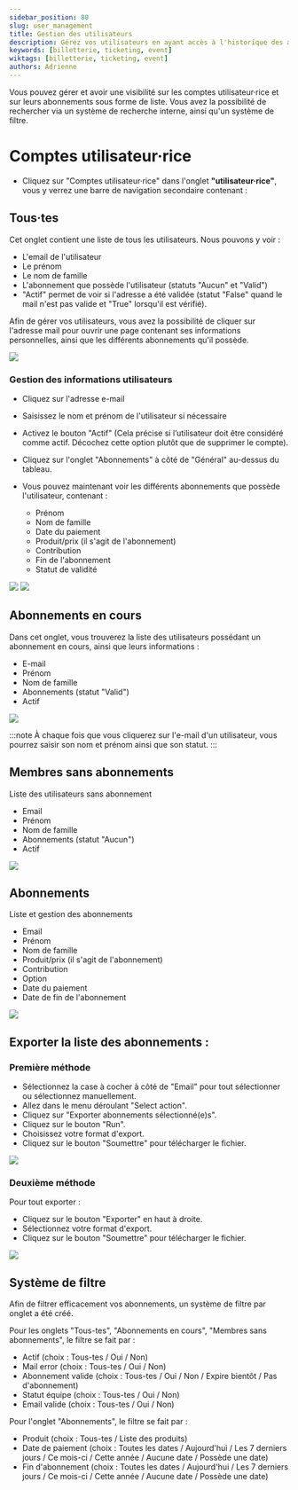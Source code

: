 ```yaml
---
sidebar_position: 80
slug: user_management
title: Gestion des utilisateurs
description: Gérez vos utilisateurs en ayant accès à l'historique des abonnements et réservations
keywords: [billetterie, ticketing, event]
wiktags: [billetterie, ticketing, event]
authors: Adrienne
---
```



Vous pouvez gérer et avoir une visibilité sur les comptes utilisateur·rice et sur leurs abonnements sous forme de liste. Vous avez la possibilité de rechercher via un système de recherche interne, ainsi qu'un système de filtre.

# Comptes utilisateur·rice 

- Cliquez sur "Comptes utilisateur·rice" dans l'onglet **"utilisateur·rice"**, vous y verrez une barre de navigation secondaire contenant :

## Tous·tes

Cet onglet contient une liste de tous les utilisateurs. Nous pouvons y voir :
- L'email de l'utilisateur
- Le prénom 
- Le nom de famille
- L'abonnement que possède l'utilisateur (statuts "Aucun" et "Valid")
- "Actif" permet de voir si l'adresse a été validée (statut "False" quand le mail n'est pas valide et "True" lorsqu'il est vérifié).

Afin de gérer vos utilisateurs, vous avez la possibilité de cliquer sur l'adresse mail pour ouvrir une page contenant ses informations personnelles, ainsi que les différents abonnements qu'il possède.

![](/img/util1.png)

### Gestion des informations utilisateurs

- Cliquez sur l'adresse e-mail
- Saisissez le nom et prénom de l'utilisateur si nécessaire
- Activez le bouton "Actif" (Cela précise si l’utilisateur doit être considéré comme actif. Décochez cette option plutôt que de supprimer le compte).

- Cliquez sur l'onglet "Abonnements" à côté de "Général" au-dessus du tableau.
- Vous pouvez maintenant voir les différents abonnements que possède l'utilisateur, contenant :
  - Prénom
  - Nom de famille
  - Date du paiement
  - Produit/prix (il s'agit de l'abonnement)
  - Contribution
  - Fin de l'abonnement
  - Statut de validité

![](/img/util2.png)
![](/img/util3.png)

## Abonnements en cours

Dans cet onglet, vous trouverez la liste des utilisateurs possédant un abonnement en cours, ainsi que leurs informations :

- E-mail
- Prénom
- Nom de famille
- Abonnements (statut "Valid")
- Actif

![](/img/util4.png)

:::note
À chaque fois que vous cliquerez sur l'e-mail d'un utilisateur, vous pourrez saisir son nom et prénom ainsi que son statut.
::: 


## Membres sans abonnements

Liste des utilisateurs sans abonnement

- Email
- Prénom
- Nom de famille
- Abonnements (statut "Aucun")
- Actif

![](/img/util5.png)

## Abonnements

Liste et gestion des abonnements

- Email
- Prénom
- Nom de famille
- Produit/prix (il s'agit de l'abonnement)
- Contribution
- Option
- Date du paiement
- Date de fin de l'abonnement

![](/img/util6.png)

## Exporter la liste des abonnements :

### Première méthode

- Sélectionnez la case à cocher à côté de "Email" pour tout sélectionner ou sélectionnez manuellement.
- Allez dans le menu déroulant "Select action".
- Cliquez sur "Exporter abonnements sélectionné(e)s".
- Cliquez sur le bouton "Run".
- Choisissez votre format d'export.
- Cliquez sur le bouton "Soumettre" pour télécharger le fichier.

![](/img/util7.png)

### Deuxième méthode

Pour tout exporter :
- Cliquez sur le bouton "Exporter" en haut à droite.
- Sélectionnez votre format d'export.
- Cliquez sur le bouton "Soumettre" pour télécharger le fichier.

![](/img/util8.png)

## Système de filtre

Afin de filtrer efficacement vos abonnements, un système de filtre par onglet a été créé.

Pour les onglets "Tous-tes", "Abonnements en cours", "Membres sans abonnements", le filtre se fait par : 

- Actif (choix : Tous-tes / Oui / Non)
- Mail error (choix : Tous-tes / Oui / Non)
- Abonnement valide (choix : Tous-tes / Oui / Non / Expire bientôt / Pas d'abonnement)
- Statut équipe (choix : Tous-tes / Oui / Non)
- Email valide (choix : Tous-tes / Oui / Non)

Pour l'onglet "Abonnements", le filtre se fait par : 

- Produit (choix : Tous-tes / Liste des produits)
- Date de paiement (choix : Toutes les dates / Aujourd'hui / Les 7 derniers jours / Ce mois-ci / Cette année / Aucune date / Possède une date)
- Fin d'abonnement (choix : Toutes les dates / Aujourd'hui / Les 7 derniers jours / Ce mois-ci / Cette année / Aucune date / Possède une date)


